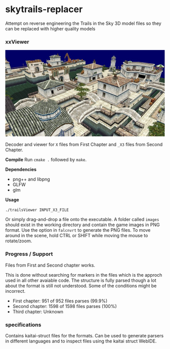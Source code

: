 # skytrails-replacer
Attempt on reverse engineering the Trails in the Sky 3D model files so they can be replaced with higher quality models

### xxViewer

![Example screenshot](/preview.jpg?raw=true)

Decoder and viewer for `X` files from First Chapter and `_X3` files from Second Chapter.

**Compile**
Run `cmake .` followed by `make`.

**Dependencies**

- png++ and libpng
- GLFW
- glm

**Usage**

`./trailsViewer INPUT_X3_FILE`

Or simply drag-and-drop a file onto the executable. A folder called `images` should exist in the working directory and contain the game images in PNG format. Use the option in `falcnvrt` to generate the PNG files.
To move around in the scene, hold CTRL or SHIFT while moving the mouse to rotate/zoom.

### Progress / Support

Files from First and Second chapter works.

This is done without searching for markers in the files which is the approch used in all other avaiable code. The structure is fully parsed though a lot about the format is still not understood. Some of the conditions might be incorrect.

- First chapter: 951 of 952 files parses (99.9%)
- Second chapter: 1598 of 1598 files parses (100%)
- Third chapter: Unknown

### specifications

Contains kaitai-struct files for the formats. Can be used to generate parsers in different languages and to inspect files using the kaitai struct WebIDE.
